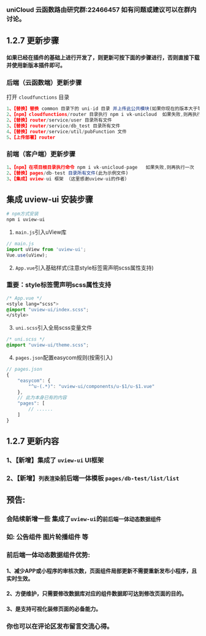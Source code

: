 ### uniCloud 云函数路由研究群:22466457 如有问题或建议可以在群内讨论。
## 1.2.7 更新步骤
#### 如果已经在插件的基础上进行开发了，则更新可按下面的步骤进行，否则直接下载并使用新版本插件即可。


### 后端（云函数端）更新步骤
打开 `cloudfunctions` 目录

```js
1、【替换】替换 common 目录下的 uni-id 目录 并上传此公共模块(如果你现在的版本大于等于1.2.5,则无需替换)
2、【npm】cloudfunctions/router 目录执行 npm i vk-unicloud  如果失败,则再执行一次
2、【替换】router/service/user 目录所有文件
3、【替换】router/service/db_test 目录所有文件
4、【替换】router/service/util/pubFunction 文件
5、【上传部署】router
```

### 前端（客户端）更新步骤

```js
1、【npm】在项目根目录执行命令 npm i vk-unicloud-page   如果失败,则再执行一次
2、【替换】pages/db-test 目录所有文件(此为示例文件)
3、【集成】uview-ui 框架 （这里感谢uview-ui的作者）

```


## 集成 uview-ui 安装步骤

```bash
# npm方式安装
npm i uview-ui
```


1. `main.js`引入uView库
```js
// main.js
import uView from 'uview-ui';
Vue.use(uView);
```

2. `App.vue`引入基础样式(注意style标签需声明scss属性支持)
### 重要：style标签需声明scss属性支持
```css
/* App.vue */
<style lang="scss">
@import "uview-ui/index.scss";
</style>
```

3. `uni.scss`引入全局scss变量文件
```css
/* uni.scss */
@import "uview-ui/theme.scss";
```

4. `pages.json`配置easycom规则(按需引入)

```js
// pages.json
{
	"easycom": {
		"^u-(.*)": "uview-ui/components/u-$1/u-$1.vue"
	},
	// 此为本身已有的内容
	"pages": [
		// ......
	]
}
```



## 1.2.7 更新内容
### 1、【新增】集成了 `uview-ui` UI框架
### 2、【新增】`列表渲染`前后端一体模板 `pages/db-test/list/list`
## 预告:
### 会陆续新增一些 集成了`uview-ui`的`前后端一体动态数据组件`
### 如: 公告组件 图片轮播组件 等
### 前后端一体动态数据组件优势:

#### 1、减少APP或小程序的审核次数，页面组件局部更新不需要重新发布小程序，且实时生效。
#### 2、方便维护，只需要修改数据库对应的组件数据即可达到修改页面的目的。
#### 3、是支持可视化装修页面的必备能力。


### 你也可以在评论区发布留言交流心得。